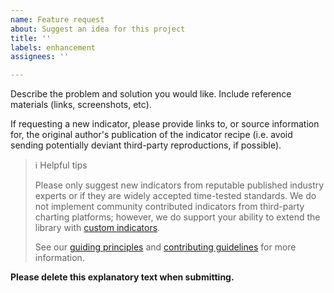 ```yaml
---
name: Feature request
about: Suggest an idea for this project
title: ''
labels: enhancement
assignees: ''

---
```


Describe the problem and solution you would like.  Include reference materials (links, screenshots, etc).

If requesting a new indicator, please provide links to, or source information for, the original author's publication of the indicator recipe (i.e. avoid sending potentially deviant third-party reproductions, if possible).

> :information_source: Helpful tips
>
> Please only suggest new indicators from reputable published industry experts or if they are widely accepted time-tested standards.  We do not implement community contributed indicators from third-party charting platforms; however, we do support your ability to extend the library with [custom indicators](https://dotnet.stockindicators.dev/custom-indicators/).
>
> See our [guiding principles](https://github.com/DaveSkender/Stock.Indicators/discussions/648) and [contributing guidelines](https://dotnet.stockindicators.dev/contributing/#content) for more information.

**Please delete this explanatory text when submitting.**
